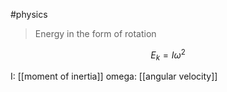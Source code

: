 #physics 

> Energy in the form of rotation

$$ E_k = I \omega ^2 $$

I: [[moment of inertia]]
omega: [[angular velocity]]